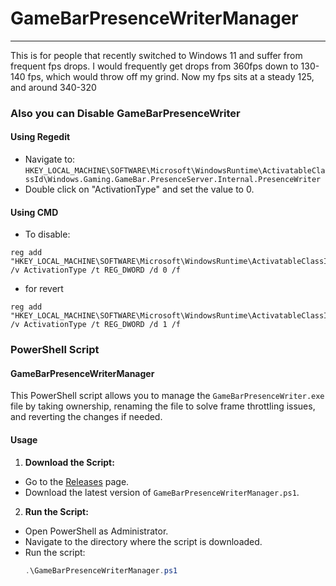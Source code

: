# GameBarPresenceWriterManager

---

This is for people that recently switched to Windows 11 and suffer from frequent fps drops. I would frequently get drops from 360fps down to 130-140 fps, which would throw off my grind. Now my fps sits at a steady 125, and around 340-320 

### Also you can Disable GameBarPresenceWriter

#### Using Regedit
- Navigate to: `HKEY_LOCAL_MACHINE\SOFTWARE\Microsoft\WindowsRuntime\ActivatableClassId\Windows.Gaming.GameBar.PresenceServer.Internal.PresenceWriter`
- Double click on "ActivationType" and set the value to 0.

#### Using CMD
- To disable:
```
reg add "HKEY_LOCAL_MACHINE\SOFTWARE\Microsoft\WindowsRuntime\ActivatableClassId\Windows.Gaming.GameBar.PresenceServer.Internal.PresenceWriter" /v ActivationType /t REG_DWORD /d 0 /f
```
- for revert 
```
reg add "HKEY_LOCAL_MACHINE\SOFTWARE\Microsoft\WindowsRuntime\ActivatableClassId\Windows.Gaming.GameBar.PresenceServer.Internal.PresenceWriter" /v ActivationType /t REG_DWORD /d 1 /f
```

### PowerShell Script

#### GameBarPresenceWriterManager

This PowerShell script allows you to manage the `GameBarPresenceWriter.exe` file by taking ownership, renaming the file to solve frame throttling issues, and reverting the changes if needed.

#### Usage

1. **Download the Script:**
 - Go to the [Releases](../../releases) page.
 - Download the latest version of `GameBarPresenceWriterManager.ps1`.

2. **Run the Script:**
 - Open PowerShell as Administrator.
 - Navigate to the directory where the script is downloaded.
 - Run the script:
   ```powershell
   .\GameBarPresenceWriterManager.ps1
   ```

